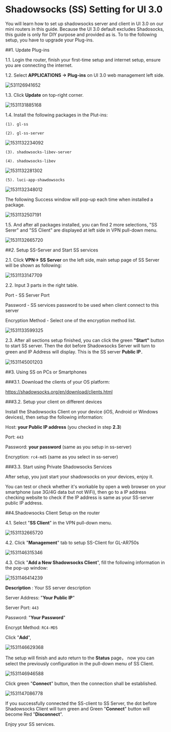 # Shadowsocks (SS) Setting for UI 3.0
You will learn how to set up shadowsocks server and client in UI 3.0 on our mini routers in this guide. Because the UI 3.0 default excludes Shadosocks, this guide is only for DIY purpose and provided as is. To to the following setup, you have to upgrade your Plug-ins. 

##1. Update Plug-ins

1.1. Login the router, finish your first-time setup and internet setup, ensure you are connecting the internet.

1.2. Select **APPLICATIONS -> Plug-ins** on UI 3.0 web management left side.

![531126941652](https://static.gl-inet.com/docs/en/3/app/ss/ssupdate3.png)

1.3. Click **Update** on top-right corner. 

![1531131885168](https://static.gl-inet.com/docs/en/3/app/ss/updateapp2.png)

1.4. Install the following packages in the Plut-ins:

	(1). gl-ss

	(2). gl-ss-server

![1531132234092](https://static.gl-inet.com/docs/en/3/app/ss/ssapp1.png)

	(3). shadowsocks-libev-server

	(4). shadowsocks-libev

![1531132281302](https://static.gl-inet.com/docs/en/3/app/ss/ssapp2.png)

	(5). luci-app-shawdowsocks

![1531132348012](https://static.gl-inet.com/docs/en/3/app/ss/app3.png)



The following Success window will pop-up each time when installed a package. 

![1531132507191](https://static.gl-inet.com/docs/en/3/app/ss/successinstall.png)

1.5. And after all packages installed, you can find 2 more selections, "SS Serer" and "SS Client" are displayed at left side in VPN pull-down menu. 

![1531132665720](https://static.gl-inet.com/docs/en/3/app/ss/ss-ui.png)

##*2*. Setup SS-Server and Start SS services

2.1. Click **VPN-> SS Server** on the left side, main setup page of SS Server will be shown as following: 

![1531133147709](https://static.gl-inet.com/docs/en/3/app/ss/SSstart1.png)

2.2. Input 3 parts in the right table. 

Port - SS Server Port

Password - SS services password to be used when client connect to this server

Encryption Method - Select one of the encryption method list. 

![1531133599325](https://static.gl-inet.com/docs/en/3/app/ss/Encryption.png)

2.3. After all sections setup finished, you can click the green **"Start"**  button to start SS server.  Then the dot before Shadowsocks Server will turn to green and IP Address will display.  This is the SS server **Public IP**．

![1531145001203](https://static.gl-inet.com/docs/en/3/app/ss/SSserverstart.png)



##3. Using SS on PCs or Smartphones

###3.1. Download the clients of your OS platform:

https://shadowsocks.org/en/download/clients.html

###3.2. Setup your client on different devices

Install the Shadowsocks Client on your device (iOS, Android or Windows devices), then setup the following information:

Host: **your Public IP address** (you checked in step **2.3**)

Port: `443`

Password: **your password** (same as you setup in ss-server)

Encryption: `rc4-md5` (same as you select in ss-server)

###3.3. Start using Private Shadowsocks Services

After setup, you just start your shadowsocks on your devices, enjoy it. 

You can test or check whether it's workable by open a web browser on your smartphone (use 3G/4G data but not WiFi), then go to a IP address checking website to check if the IP address is same as your SS-server public IP address. 

##4.Shadowsocks Client Setup on the router

4.1. Select "**SS Client**" in the VPN pull-down menu.

 ![1531132665720](https://static.gl-inet.com/docs/en/3/app/ss/ss-ui.png)

4.2. Click "**Management**" tab to setup SS-Client for GL-AR750s

![1531146315346](https://static.gl-inet.com/docs/en/3/app/ss/SSclient1.png)

 

4.3. Click "**Add a New Shadowsocks Client**", fill the following information in the pop-up window:

![1531146414239](https://static.gl-inet.com/docs/en/3/app/ss/SSclient2.png) 

**Description** : Your SS server description 

Server Address: "**Your Public IP**"

Server Port: `443`

Password: "**Your Password**"

Encrypt Method: `RC4-MD5`

Click "**Add**", 

![1531146629368](https://static.gl-inet.com/docs/en/3/app/ss/SSclient3.png)



The setup will finish and auto return to the **Status** page， now you can select the previously configuration in the pull-down menu of SS Client. 

![1531146946588](https://static.gl-inet.com/docs/en/3/app/ss/SSclient4.png)

Click green "**Connect**" button, then the connection shall be established. 

![1531147086778](https://static.gl-inet.com/docs/en/3/app/ss/SSclient5.png)

If you successfully connected the SS-client to SS Server, the dot before Shadowsocks Client will turn green and Green "**Connect**" button will become Red "**Disconnect**".

Enjoy your SS services. 

